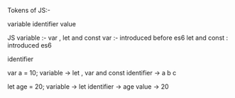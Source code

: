 Tokens of JS:-

variable
identifier 
value


JS variable  :- var , let and const 
var  :- introduced before es6
let and const  : introduced  es6

identifier

var a = 10;
variable -> let , var and const
identifier -> a b c 


let age = 20;
variable -> let
identifier -> age 
value -> 20 

